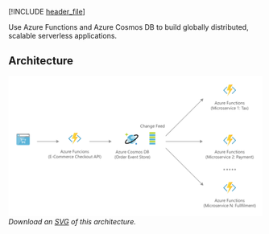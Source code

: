 


[!INCLUDE [header_file](../../../includes/sol-idea-header.md)]

Use Azure Functions and Azure Cosmos DB to build globally distributed, scalable serverless applications.

## Architecture

![Architecture Diagram](../media/serverless-apps-using-cosmos-db.png)
*Download an [SVG](../media/serverless-apps-using-cosmos-db.svg) of this architecture.*
